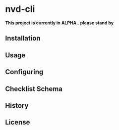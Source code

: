 # nvd-cli

**This project is currently in ALPHA.. please stand by**

## Installation

## Usage

## Configuring

## Checklist Schema

## History

## License
